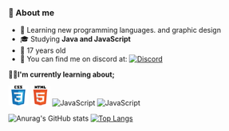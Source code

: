 ### 🧑  About me


-   🤔    Learning new programming languages. and graphic design
-   🎓  Studying  **Java and JavaScript**  
-  🧑   17 years old
-  📱   You can find me on discord at:          [![Discord](https://media.discordapp.net/attachments/929777781489946685/965568659164631090/unknown.png)](https://discord.com/users/794887769612222497)


 **🧑‍🎓I'm currently learning about;**

<img src="https://raw.githubusercontent.com/devicons/devicon/master/icons/css3/css3-original-wordmark.svg" alt="CSS3" width="40" /> <img src="https://raw.githubusercontent.com/devicons/devicon/master/icons/html5/html5-original-wordmark.svg" alt="HTML5" width="40" />  <img src="https://i.blogs.es/544e7d/650_1000_javascript_logo/1366_2000.png" alt="JavaScript" width="40" /> <img src="https://nearfile.com/wp-content/uploads/2018/12/java-43-569305.png" alt="JavaScript" width="40" />


![Anurag's GitHub stats](https://github-readme-stats.vercel.app/api?username=ferraari&show_icons=true&theme=radical) 
[![Top Langs](https://github-readme-stats.vercel.app/api/top-langs/?username=ferraari&layout=demo&&theme=radical)](https://github.com/anuraghazra/github-readme-stats)
